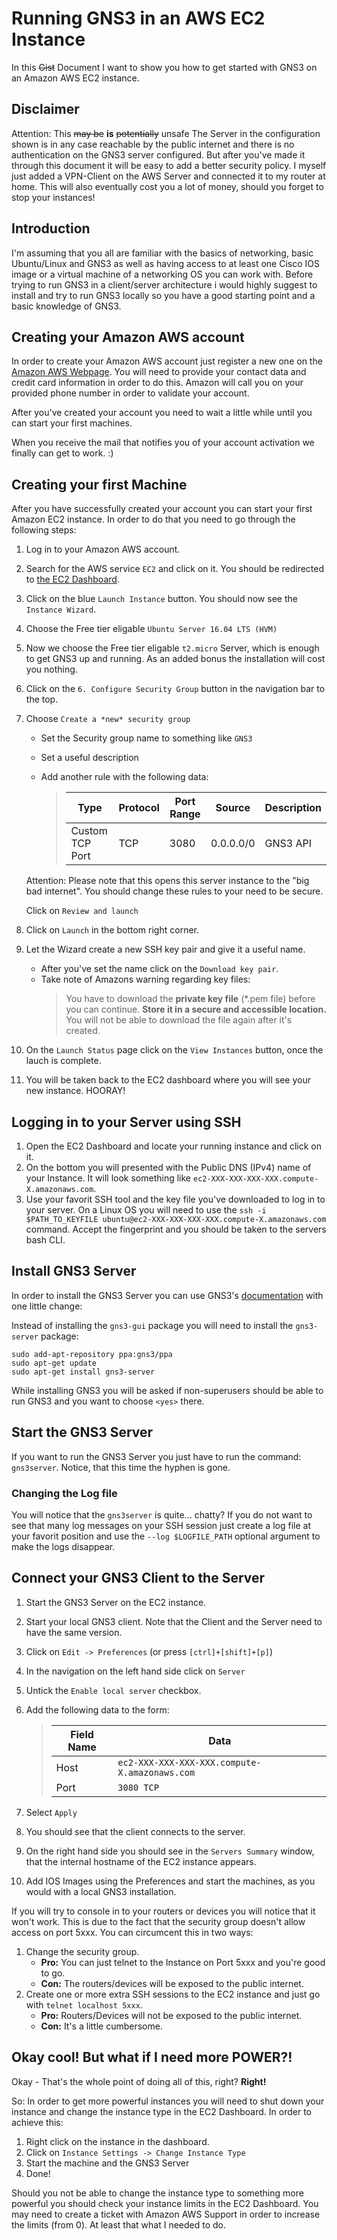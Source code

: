 # Running GNS3 in an AWS EC2 Instance

In this ~~Gist~~ Document I want to show you how to get started with GNS3 on an
Amazon AWS EC2 instance.

## Disclaimer

Attention: This ~~may be~~ **is** ~~potentially~~ unsafe
The Server in the configuration shown is in any case reachable by the public internet and there is no authentication on the GNS3 server configured. But after you've made it through this document it will be easy to add a better security policy.
I myself just added a VPN-Client on the AWS Server and connected it to my router at home.
This will also eventually cost you a lot of money, should you forget to stop your instances!

## Introduction

I'm assuming that you all are familiar with the basics of networking, basic Ubuntu/Linux and GNS3 as well as having access to at least one Cisco IOS image or a virtual machine of a networking OS you can work with. Before trying to run GNS3 in a client/server architecture i would highly suggest to install and try to run GNS3 locally so you have a good starting point and a basic knowledge of GNS3.

## Creating your Amazon AWS account

In order to create your Amazon AWS account just register a new one on the [Amazon AWS Webpage](https://aws.amazon.com). You will need to provide your contact data and credit card information in order to do this. Amazon will call you on your provided phone number in order to validate your account.

After you've created your account you need to wait a little while until you can start your first machines.

When you receive the mail that notifies you of your account activation we finally can get to work. :)

## Creating your first Machine

After you have successfully created your account you can start your first Amazon EC2 instance. In order to do that you need to go through the following steps:

1. Log in to your Amazon AWS account.
2. Search for the AWS service `EC2` and click on it. You should be redirected to [the EC2 Dashboard](https://console.aws.amazon.com/ec2/v2).
3. Click on the blue `Launch Instance` button. You should now see the `Instance Wizard`.
4. Choose the Free tier eligable `Ubuntu Server 16.04 LTS (HVM)`
5. Now we choose the Free tier eligable `t2.micro` Server, which is enough to get GNS3 up and running. As an added bonus the installation will cost you nothing.
6. Click on the `6. Configure Security Group` button in the navigation bar to the top.
7. Choose `Create a *new* security group`
   * Set the Security group name to something like `GNS3`
   * Set a useful description
   * Add another rule with the following data:
     
     > | Type            | Protocol | Port Range | Source    | Description |
     > | --------------- | -------- | ---------- | --------- | ----------- |
     > | Custom TCP Port | TCP      | 3080       | 0.0.0.0/0 | GNS3 API    |
     
   Attention: Please note that this opens this server instance to the "big bad internet".
   You should change these rules to your need to be secure.
   
   Click on `Review and launch`
8. Click on `Launch` in the bottom right corner.
9. Let the Wizard create a new SSH key pair and give it a useful name. 
   * After you've set the name click on the `Download key pair`.
   * Take note of Amazons warning regarding key files:
     > You have to download the **private key file** (\*.pem file) before you 
     > can continue. 
     > **Store it in a secure and accessible location.**
     > You will not be able to download the file again after it's created.
10. On the `Launch Status` page click on the `View Instances` button, once the lauch is complete.
11. You will be taken back to the EC2 dashboard where you will see your new instance. HOORAY!

## Logging in to your Server using SSH

1. Open the EC2 Dashboard and locate your running instance and click on it.
2. On the bottom you will presented with the Public DNS (IPv4) name of your Instance. It will look something like `ec2-XXX-XXX-XXX-XXX.compute-X.amazonaws.com`.
3. Use your favorit SSH tool and the key file you've downloaded to log in to your server. 
   On a Linux OS you will need to use the 
   `ssh -i $PATH_TO_KEYFILE ubuntu@ec2-XXX-XXX-XXX-XXX.compute-X.amazonaws.com`
   command.
   Accept the fingerprint and you should be taken to the servers bash CLI.

## Install GNS3 Server

In order to install the GNS3 Server you can use GNS3's [documentation](https://docs.gns3.com/1QXVIihk7dsOL7Xr7Bmz4zRzTsJ02wklfImGuHwTlaA4/index.html) with one little change:

Instead of installing the `gns3-gui` package you will need to install the `gns3-server` package:

```
sudo add-apt-repository ppa:gns3/ppa
sudo apt-get update
sudo apt-get install gns3-server
```

While installing GNS3 you will be asked if non-superusers should be able to run GNS3 and you want to choose `<yes>` there.

## Start the GNS3 Server 

If you want to run the GNS3 Server you just have to run the command: `gns3server`. Notice, that this time the hyphen is gone.

### Changing the Log file

You will notice that the `gns3server` is quite... chatty? If you do not want to see that many log messages on your SSH session just create a log file at your favorit position and use the `--log $LOGFILE_PATH` optional argument to make the logs disappear.

## Connect your GNS3 Client to the Server

1. Start the GNS3 Server on the EC2 instance.
2. Start your local GNS3 client. Note that the Client and the Server need to have the same version.
3. Click on `Edit -> Preferences` (or press `[ctrl]+[shift]+[p]`)
4. In the navigation on the left hand side click on `Server`
5. Untick the `Enable local server` checkbox.
6. Add the following data to the form:
   
   > | Field Name | Data |
   > | ---------- | ---- |
   > | Host | `ec2-XXX-XXX-XXX-XXX.compute-X.amazonaws.com` |
   > | Port | `3080 TCP` |
   
7. Select `Apply`
8. You should see that the client connects to the server.
9. On the right hand side you should see in the `Servers Summary` window, that the internal hostname of the EC2 instance
   appears.
10. Add IOS Images using the Preferences and start the machines, as you would with a local GNS3 installation.

If you will try to console in to your routers or devices you will notice that it won't work. This is due to the fact that the security group doesn't allow access on port 5xxx. You can circumcent this in two ways:

1. Change the security group.
   * **Pro:** You can just telnet to the Instance on Port 5xxx and you're good to go.
   * **Con:** The routers/devices will be exposed to the public internet.
2. Create one or more extra SSH sessions to the EC2 instance and just go with `telnet localhost 5xxx`.
   * **Pro:** Routers/Devices will not be exposed to the public internet.
   * **Con:** It's a little cumbersome.
   
## Okay cool! But what if I need more POWER?!

Okay - That's the whole point of doing all of this, right? **Right!**

So: In order to get more powerful instances you will need to shut down your instance and change the instance type in the EC2 Dashboard. In order to achieve this:

1. Right click on the instance in the dashboard. 
2. Click on `Instance Settings -> Change Instance Type`
3. Start the machine and the GNS3 Server 
4. Done!

Should you not be able to change the instance type to something more powerful you should check your instance limits in the EC2 Dashboard. You may need to create a ticket with Amazon AWS Support in order to increase the limits (from 0). At least that what I needed to do. 
